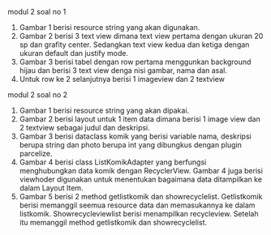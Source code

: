 modul 2 soal no 1
1)	Gambar 1 berisi resource string yang akan digunakan.
2)	Gambar 2 berisi 3 text view dimana text view pertama dengan ukuran 20 sp dan grafity center. Sedangkan text view kedua dan ketiga dengan ukuran default dan justify mode.
3)	Gambar 3 berisi tabel dengan row pertama menggunkan background hijau dan berisi 3 text view denga nisi gambar, nama dan asal.
4)	Untuk row ke 2 selanjutnya berisi 1 imageview dan 2 textview

modul 2 soal no 2
1)	Gambar 1 berisi resource string yang akan dipakai.
2)	Gambar 2 berisi layout untuk 1 item data dimana berisi 1 image view dan 2 textview sebagai judul dan deskripsi.
3)	Gambar 3 berisi dataclass komik yang berisi variable nama, deskripsi berupa string dan photo berupa int yang dibungkus dengan plugin parcelize.
4)	Gambar 4 berisi class ListKomikAdapter yang berfungsi menghubungkan data komik dengan RecyclerView. Gambar 4 juga berisi viewhoder digunakan untuk menentukan bagaimana data ditampilkan ke dalam Layout Item.
5)	Gambar 5 berisi 2 method getlistkomik dan showrecyclelist. Getlistkomik berisi memanggil seemua resource data dan memasukannya ke dalam listkomik. Showrecycleviewlist berisi menampilkan recycleview. Setelah itu memanggil method getlistkomik dan showrecyclelist.
